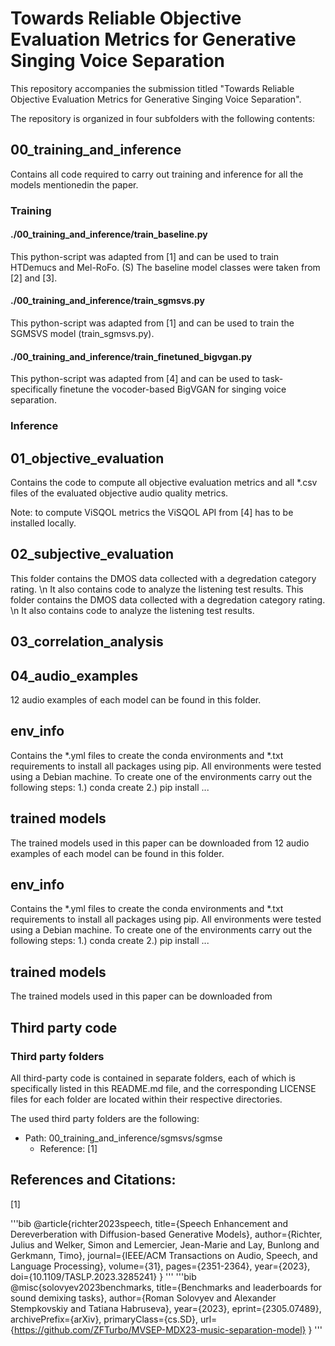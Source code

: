 # Towards Reliable Objective Evaluation Metrics for Generative Singing Voice Separation
This repository accompanies the submission titled "Towards Reliable Objective Evaluation Metrics for Generative Singing Voice Separation".

The repository is organized in four subfolders with the following contents:

## 00_training_and_inference
Contains all code required to carry out training and inference for all the models mentionedin the paper.

### Training
#### ./00_training_and_inference/train_baseline.py
This python-script was adapted from [1] and can be used to train HTDemucs and Mel-RoFo. (S)
The baseline model classes were taken from [2] and [3].

#### ./00_training_and_inference/train_sgmsvs.py
This python-script was adapted from [1] and can be used to train the SGMSVS model (train_sgmsvs.py).

#### ./00_training_and_inference/train_finetuned_bigvgan.py
This python-script was adapted from [4] and can be used to task-specifically finetune the vocoder-based BigVGAN for singing voice separation.
### Inference

## 01_objective_evaluation
Contains the code to compute all objective evaluation metrics and all *.csv files of the evaluated objective audio quality metrics.

Note: to compute ViSQOL metrics the ViSQOL API from [4] has to be installed locally. 


## 02_subjective_evaluation
This folder contains the DMOS data collected with a degredation category rating. \n
It also contains code to analyze the listening test results. 
This folder contains the DMOS data collected with a degredation category rating. \n
It also contains code to analyze the listening test results. 

## 03_correlation_analysis

## 04_audio_examples
12 audio examples of each model can be found in this folder.

## env_info
Contains the *.yml files to create the conda environments and *.txt requirements to install all packages using pip.
All environments were tested using a Debian machine. 
To create one of the environments carry out the following steps:
1.) conda create 
2.) pip install ...

## trained models
The trained models used in this paper can be downloaded from <add-url-here>
12 audio examples of each model can be found in this folder.

## env_info
Contains the *.yml files to create the conda environments and *.txt requirements to install all packages using pip.
All environments were tested using a Debian machine. 
To create one of the environments carry out the following steps:
1.) conda create 
2.) pip install ...

## trained models
The trained models used in this paper can be downloaded from <add-url-here>

## Third party code
### Third party folders
All third-party code is contained in separate folders, each of which is specifically listed in this README.md file, and the corresponding LICENSE files for each folder are located within their respective directories.

The used third party folders are the following:
- Path: 00_training_and_inference/sgmsvs/sgmse
    - Reference: [1]

## References and Citations:
[1] 

'''bib
@article{richter2023speech,
  title={Speech Enhancement and Dereverberation with Diffusion-based Generative Models},
  author={Richter, Julius and Welker, Simon and Lemercier, Jean-Marie and Lay, Bunlong and Gerkmann, Timo},
  journal={IEEE/ACM Transactions on Audio, Speech, and Language Processing},
  volume={31},
  pages={2351-2364},
  year={2023},
  doi={10.1109/TASLP.2023.3285241}
}
'''
'''bib
@misc{solovyev2023benchmarks,
      title={Benchmarks and leaderboards for sound demixing tasks}, 
      author={Roman Solovyev and Alexander Stempkovskiy and Tatiana Habruseva},
      year={2023},
      eprint={2305.07489},
      archivePrefix={arXiv},
      primaryClass={cs.SD},
      url={https://github.com/ZFTurbo/MVSEP-MDX23-music-separation-model}
      }
'''
